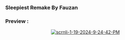 ### Sleepiest Remake By Fauzan

### Preview :
<p align="center">
  <a href="https://ibb.co/Y2fHgZP"><img src="https://i.ibb.co/nrQxpC6/scrnli-1-19-2024-9-24-42-PM.png" alt="scrnli-1-19-2024-9-24-42-PM" border="0"></a>
</p>
